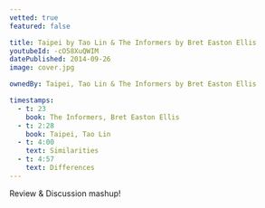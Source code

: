 ```yaml
---
vetted: true
featured: false

title: Taipei by Tao Lin & The Informers by Bret Easton Ellis
youtubeId: -cO58XuQWIM
datePublished: 2014-09-26
image: cover.jpg

ownedBy: Taipei, Tao Lin & The Informers by Bret Easton Ellis

timestamps:
  - t: 23
    book: The Informers, Bret Easton Ellis
  - t: 2:28
    book: Taipei, Tao Lin
  - t: 4:00
    text: Similarities
  - t: 4:57
    text: Differences
---
```


Review & Discussion mashup!

